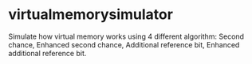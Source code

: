 # virtualmemorysimulator
Simulate how virtual memory works using 4 different algorithm: Second chance, Enhanced second chance, Additional reference bit, Enhanced additional reference bit.
